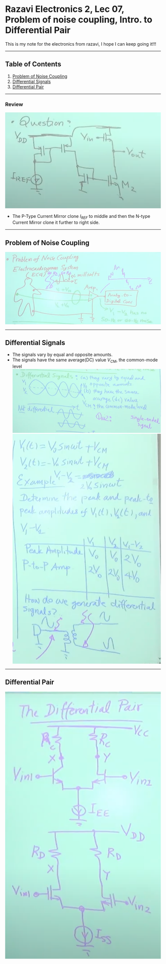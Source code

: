 

# Razavi Electronics 2, Lec 07, Problem of noise coupling, Intro. to Differential Pair

This is my note for the electronics from razavi, I hope I can keep going it!!!

---

## Table of Contents
1. [Problem of Noise Coupling](#problem-of-noise-coupling)
2. [Differential Signals](#differential-signals)
3. [Differential Pair](#differential-pair)

---
### Review 
![](/images/PmirrorNmirror.png)
+ The P-Type Current Mirror clone $I_{REF}$ to middle and then the N-type Current Mirror clone it further to right side.

---
## Problem of Noise Coupling
![](/images/NoiseCoupling.png)


---
## Differential Signals
+ The signals vary by equal and opposite amounts.
+ The signals have the same average(DC) value $V_{CM}$, the common-mode level
![](/images/DiffSigna1.png)
![](/images/DiffSignal2.png)

---
## Differential Pair
![](/images/DiffPair.png)
